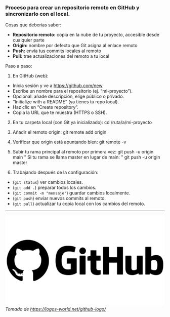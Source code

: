 ### Proceso para crear un repositorio remoto en GitHub y sincronizarlo con el local.

Cosas que deberías saber:
* **Repositorio remoto:** copia en la nube de tu proyecto, accesible desde cualquier parte  
* **Origin:** nombre por defecto que Git asigna al enlace remoto  
* **Push:** envía tus commits locales al remoto  
* **Pull:** trae actualizaciones del remoto a tu local  

Paso a paso:

1. En GitHub (web):
* Inicia sesión y ve a https://github.com/new  
* Escribe un nombre para el repositorio (ej. “mi-proyecto”).  
* Opcional: añade descripción, elige público o privado.  
* “Initialize with a README” (ya tienes tu repo local).  
* Haz clic en “Create repository”.
* Copia la URL que te muestra (HTTPS o SSH).

2. En tu carpeta local (con Git ya inicializado):
cd /ruta/a/mi-proyecto

3. Añadir el remoto origin:
git remote add origin <URL-que-copiaste>

4. Verificar que origin está apuntando bien:
git remote -v

5. Subir tu rama principal al remoto por primera vez:
git push -u origin main
"    Si tu rama se llama master en lugar de main:
"    git push -u origin master

6. Trabajando después de la configuración:

* (`git status`) ver cambios locales.
* (`git add .`) preparar todos los cambios.
* (`git commit -m "mensaje"`) guardar cambios localmente.
* (`git push`) enviar nuevos commits al remoto.
* (`git pull`) actualizar tu copia local con los cambios del remoto.
---
![En esta imagen se observan el logo de GitHub](<Logo GitHub.png>)
 *Tomado de https://logos-world.net/github-logo/*
 